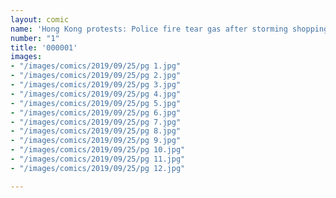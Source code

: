 ```yaml
---
layout: comic
name: 'Hong Kong protests: Police fire tear gas after storming shopping mall'
number: "1"
title: '000001'
images:
- "/images/comics/2019/09/25/pg 1.jpg"
- "/images/comics/2019/09/25/pg 2.jpg"
- "/images/comics/2019/09/25/pg 3.jpg"
- "/images/comics/2019/09/25/pg 4.jpg"
- "/images/comics/2019/09/25/pg 5.jpg"
- "/images/comics/2019/09/25/pg 6.jpg"
- "/images/comics/2019/09/25/pg 7.jpg"
- "/images/comics/2019/09/25/pg 8.jpg"
- "/images/comics/2019/09/25/pg 9.jpg"
- "/images/comics/2019/09/25/pg 10.jpg"
- "/images/comics/2019/09/25/pg 11.jpg"
- "/images/comics/2019/09/25/pg 12.jpg"

---
```

